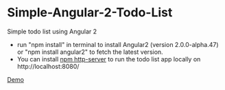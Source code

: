 # Simple-Angular-2-Todo-List
Simple todo list using Angular 2

<ul>
  <li>run "npm install" in terminal to install Angular2 (version 2.0.0-alpha.47) or "npm install angular2" to fetch the latest version.</li>
  <li>You can install <a href="https://www.npmjs.com/package/http-server">npm http-server</a> to run the todo list app locally on http://localhost:8080/</li>
</ul>
<a href="http://www.angulartodo.com">Demo</a>
